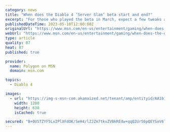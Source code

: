 ```yaml
---
category: news
title: "When does the Diablo 4 ‘Server Slam’ beta start and end?"
excerpt: "For those who played the beta in March, expect a few tweaks and changes, as well as a new reward for those who reach the level cap and complete a certain challenge. Here’s what you need to do to ..."
publishedDateTime: 2023-05-10T12:00:00Z
originalUrl: "https://www.msn.com/en-us/entertainment/gaming/when-does-the-diablo-4-server-slam-beta-start-and-end/ar-AA1b0OVV"
webUrl: "https://www.msn.com/en-us/entertainment/gaming/when-does-the-diablo-4-server-slam-beta-start-and-end/ar-AA1b0OVV"
type: article
quality: 87
heat: 87
published: true

provider:
  name: Polygon on MSN
  domain: msn.com

topics:
  - Diablo 4

images:
  - url: "https://img-s-msn-com.akamaized.net/tenant/amp/entityid/AA1b1ddI.img?h=630&w=1200&m=6&q=60&o=t&l=f&f=jpg&x=511&y=256"
    width: 1200
    height: 630
    isCached: true

secured: "B+0U5TZYF5LxIPlXFdOK/SeH4/lZJZm7tkvZVBkREdw+qqQ2UrS6pQEYSoV6TykQTbPgsQp/treZxAeOoCcfXQza8qGVqY7dv8D5fOWZoadwFMFjtC33qECJiFI4K4EO5+wBjcQ+VbM/YyC0HmIFXQ3W9CDdeP+KzNCLZgle6yGQBiphpDm8Nzf4ztaz02RrcvD0QsJiBNPDxHoRvkrFx3q6Ybk1frz88ZefhefaOnxJq0q0Q9cmyB40Ox6K6/p6OX5JtIxCVjgNgHcMXn4KDu+BhuQ/oO9OCbHavA34skcku+BrFAptzzhwzU/nujPiJOPU91RXlcxeS5vpSjFoEBrrmCmw3kvVjF0U5us6hps=;iPRoqnKL04yGeSFduQDZnQ=="
---
```


